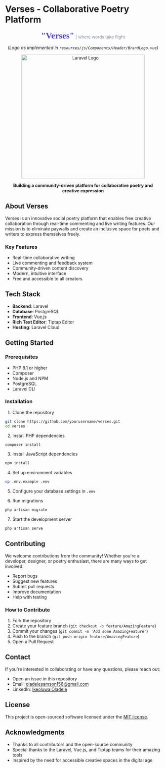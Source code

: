 # Verses - Collaborative Poetry Platform

<p align="center">
  <strong style="font-size:2em; font-family:serif; color:#4F46E5;">"Verses"</strong>
  <span style="color:#64748B; font-size:1em; font-weight:300;">| where words take flight</span>
</p>

<p align="center">
  <em>(Logo as implemented in <code>resources/js/Components/Header/BrandLogo.vue</code>)</em>
</p>

<p align="center">
  <img src="https://raw.githubusercontent.com/laravel/art/master/logo-lockup/5%20SVG/2%20CMYK/1%20Full%20Color/laravel-logolockup-cmyk-red.svg" width="400" alt="Laravel Logo">
</p>

<p align="center">
  <strong>Building a community-driven platform for collaborative poetry and creative expression</strong>
</p>

## About Verses

Verses is an innovative social poetry platform that enables free creative collaboration through real-time commenting and live writing features. Our mission is to eliminate paywalls and create an inclusive space for poets and writers to express themselves freely.

### Key Features

- Real-time collaborative writing
- Live commenting and feedback system
- Community-driven content discovery
- Modern, intuitive interface
- Free and accessible to all creators

## Tech Stack

- **Backend**: Laravel
- **Database**: PostgreSQL
- **Frontend**: Vue.js
- **Rich Text Editor**: Tiptap Editor
- **Hosting**: Laravel Cloud

## Getting Started

### Prerequisites

- PHP 8.1 or higher
- Composer
- Node.js and NPM
- PostgreSQL
- Laravel CLI

### Installation

1. Clone the repository
```bash
git clone https://github.com/yourusername/verses.git
cd verses
```

2. Install PHP dependencies
```bash
composer install
```

3. Install JavaScript dependencies
```bash
npm install
```

4. Set up environment variables
```bash
cp .env.example .env
```

5. Configure your database settings in `.env`

6. Run migrations
```bash
php artisan migrate
```

7. Start the development server
```bash
php artisan serve
```

## Contributing

We welcome contributions from the community! Whether you're a developer, designer, or poetry enthusiast, there are many ways to get involved:

- Report bugs
- Suggest new features
- Submit pull requests
- Improve documentation
- Help with testing

### How to Contribute

1. Fork the repository
2. Create your feature branch (`git checkout -b feature/AmazingFeature`)
3. Commit your changes (`git commit -m 'Add some AmazingFeature'`)
4. Push to the branch (`git push origin feature/AmazingFeature`)
5. Open a Pull Request

## Contact

If you're interested in collaborating or have any questions, please reach out:

- Open an issue in this repository
- Email: oladelesamson156@gmail.com
- LinkedIn: [Ikeoluwa Oladele](https://www.linkedin.com/in/ikeoluwa-oladele-15100820a/)

## License

This project is open-sourced software licensed under the [MIT license](https://opensource.org/licenses/MIT).

## Acknowledgments

- Thanks to all contributors and the open-source community
- Special thanks to the Laravel, Vue.js, and Tiptap teams for their amazing tools
- Inspired by the need for accessible creative spaces in the digital age
